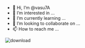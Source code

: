 - 👋 Hi, I’m @vasu7A
- 👀 I’m interested in ...
- 🌱 I’m currently learning ...
- 💞️ I’m looking to collaborate on ...
- 📫 How to reach me ...

<!---
vasu7A/vasu7A is a ✨ special ✨ repository because its `README.md` (this file) appears on your GitHub profile.
You can click the Preview link to take a look at your changes.
--->
![download](https://user-images.githubusercontent.com/99856517/185344410-758f4d90-ef8e-4468-920d-5bb3747acc13.jpg)
